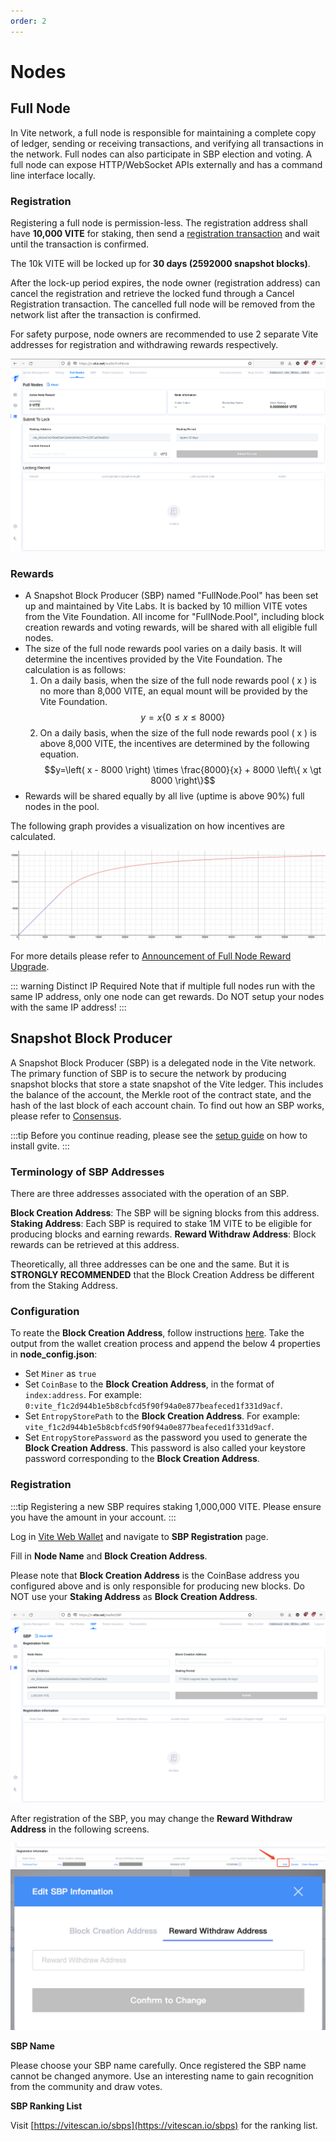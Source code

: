 ```yaml
---
order: 2
---
```


# Nodes

## Full Node

In Vite network, a full node is responsible for maintaining a complete copy of ledger, sending or receiving transactions, and verifying all transactions in the network. Full nodes can also participate in SBP election and voting. A full node can expose HTTP/WebSocket APIs externally and has a command line interface locally.

### Registration

Registering a full node is permission-less. The registration address shall have **10,000 VITE** for staking, then send a [registration transaction](https://x.vite.net/walletFullNode) and wait until the transaction is confirmed.

The 10k VITE will be locked up for **30 days (2592000 snapshot blocks)**.

After the lock-up period expires, the node owner (registration address) can cancel the registration and retrieve the locked fund through a Cancel Registration transaction. The cancelled full node will be removed from the network list after the transaction is confirmed. 

For safety purpose, node owners are recommended to use 2 separate Vite addresses for registration and withdrawing rewards respectively.

![](./assets/nodes-01.png)

### Rewards

* A Snapshot Block Producer (SBP) named "FullNode.Pool" has been set up and maintained by Vite Labs. It is backed by 10 million VITE votes from the Vite Foundation. All income for "FullNode.Pool", including block creation rewards and voting rewards, will be shared with all eligible full nodes.
* The size of the full node rewards pool varies on a daily basis. It will determine the incentives provided by the Vite Foundation. The calculation is as follows:
    1. On a daily basis, when the size of the full node rewards pool ( x ) is no more than 8,000 VITE, an equal mount will be provided by the Vite Foundation. 
    $$y=x \left\{ 0 \leq x \leq 8000 \right\}$$
    2. On a daily basis, when the size of the full node rewards pool ( x ) is above 8,000 VITE, the incentives are determined by the following equation.
    $$y=\left( x - 8000 \right) \times \frac{8000}{x} + 8000 \left\{ x \gt 8000 \right\}$$
* Rewards will be shared equally by all live (uptime is above 90%) full nodes in the pool.

The following graph provides a visualization on how incentives are calculated.

![](./assets/nodes-02.png)

For more details please refer to [Announcement of Full Node Reward Upgrade](https://medium.com/vitelabs/vite-incentive-plan-full-node-reward-program-upgrade-c6e96c6405bb).

::: warning Distinct IP Required
Note that if multiple full nodes run with the same IP address, only one node can get rewards. Do NOT setup your nodes with the same IP address! 
:::

## Snapshot Block Producer

A Snapshot Block Producer (SBP) is a delegated node in the Vite network. The primary function of SBP is to secure the network by producing snapshot blocks that store a state snapshot of the Vite ledger. This includes the balance of the account, the Merkle root of the contract state, and the hash of the last block of each account chain. To find out how an SBP works, please refer to [Consensus](../consensus/snapshot-block-producer.md#how-an-sbp-works).

:::tip
Before you continue reading, please see the [setup guide](./setup.md) on how to install gvite.
:::

### Terminology of SBP Addresses

There are three addresses associated with the operation of an SBP.

**Block Creation Address**: The SBP will be signing blocks from this address.
**Staking Address**: Each SBP is required to stake 1M VITE to be eligible for producing blocks and earning rewards.
**Reward Withdraw Address**: Block rewards can be retrieved at this address.

Theoretically, all three addresses can be one and the same. But it is **STRONGLY RECOMMENDED** that the Block Creation Address be different from the Staking Address.

### Configuration

To reate the **Block Creation Address**, follow instructions [here](./rpc-ipc.md#create-wallet). Take the output from the wallet creation process and append the below 4 properties in **node_config.json**:

* Set `Miner` as `true`
* Set `CoinBase` to the **Block Creation Address**, in the format of `index:address`. For example: `0:vite_f1c2d944b1e5b8cbfcd5f90f94a0e877beafeced1f331d9acf`.
* Set `EntropyStorePath` to the **Block Creation Address**. For example: `vite_f1c2d944b1e5b8cbfcd5f90f94a0e877beafeced1f331d9acf`.
* Set `EntropyStorePassword` as the password you used to generate the **Block Creation Address**. This password is also called your keystore password corresponding to the **Block Creation Address**.

### Registration

:::tip
Registering a new SBP requires staking 1,000,000 VITE. Please ensure you have the amount in your account.
:::

Log in [Vite Web Wallet](https://x.vite.net/) and navigate to **SBP Registration** page.

Fill in **Node Name** and **Block Creation Address**. 

Please note that **Block Creation Address** is the CoinBase address you configured above and is only responsible for producing new blocks. Do NOT use your **Staking Address** as **Block Creation Address**.

![](./assets/nodes-03.png)

After registration of the SBP, you may change the **Reward Withdraw Address** in the following screens.

![](./assets/nodes-04.jpg)
![](./assets/nodes-05.jpg)

**SBP Name**

Please choose your SBP name carefully. Once registered the SBP name cannot be changed anymore. Use an interesting name to gain recognition from the community and draw votes.

**SBP Ranking List**

Visit [https://vitescan.io/sbps](https://vitescan.io/sbps) for the ranking list.
